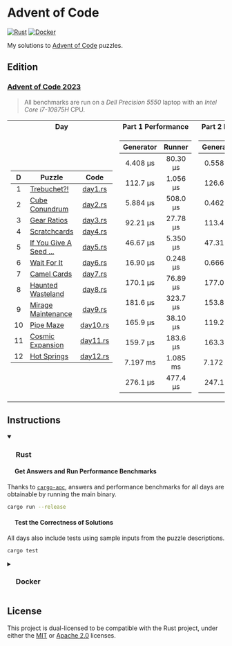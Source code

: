 # Advent of Code

<p align="left">
  <a href="https://github.com/AndrejOrsula/aoc/actions/workflows/rust.yml">   <img alt="Rust"   src="https://github.com/AndrejOrsula/aoc/actions/workflows/rust.yml/badge.svg"></a>
  <a href="https://github.com/AndrejOrsula/aoc/actions/workflows/docker.yml"> <img alt="Docker" src="https://github.com/AndrejOrsula/aoc/actions/workflows/docker.yml/badge.svg"></a>
</p>

My solutions to [Advent of Code](https://adventofcode.com) puzzles.

## Edition

### [Advent of Code 2023](https://adventofcode.com/2023)

> All benchmarks are run on a *Dell Precision 5550* laptop with an *Intel Core i7-10875H* CPU.

<table>
<tr><th>Day</th><th>Part 1 Performance</th><th>Part 2 Performance</th></tr>
<tr><td>

|   D   | Puzzle                                                        |               Code               |
| :---: | ------------------------------------------------------------- | :------------------------------: |
|   1   | [Trebuchet?!](https://adventofcode.com/2023/day/1)            |  [day1.rs](aoc2023/src/day1.rs)  |
|   2   | [Cube Conundrum](https://adventofcode.com/2023/day/2)         |  [day2.rs](aoc2023/src/day2.rs)  |
|   3   | [Gear Ratios](https://adventofcode.com/2023/day/3)            |  [day3.rs](aoc2023/src/day3.rs)  |
|   4   | [Scratchcards](https://adventofcode.com/2023/day/4)           |  [day4.rs](aoc2023/src/day4.rs)  |
|   5   | [If You Give A Seed ...](https://adventofcode.com/2023/day/5) |  [day5.rs](aoc2023/src/day5.rs)  |
|   6   | [Wait For It](https://adventofcode.com/2023/day/6)            |  [day6.rs](aoc2023/src/day6.rs)  |
|   7   | [Camel Cards](https://adventofcode.com/2023/day/7)            |  [day7.rs](aoc2023/src/day7.rs)  |
|   8   | [Haunted Wasteland](https://adventofcode.com/2023/day/8)      |  [day8.rs](aoc2023/src/day8.rs)  |
|   9   | [Mirage Maintenance](https://adventofcode.com/2023/day/9)     |  [day9.rs](aoc2023/src/day9.rs)  |
|  10   | [Pipe Maze](https://adventofcode.com/2023/day/10)             | [day10.rs](aoc2023/src/day10.rs) |
|  11   | [Cosmic Expansion](https://adventofcode.com/2023/day/11)      | [day11.rs](aoc2023/src/day11.rs) |
|  12   | [Hot Springs](https://adventofcode.com/2023/day/12)           | [day12.rs](aoc2023/src/day12.rs) |

</td><td>

| Generator |  Runner  |
| :-------: | :------: |
| 4.408 µs  | 80.30 µs |
| 112.7 µs  | 1.056 µs |
| 5.884 µs  | 508.0 µs |
| 92.21 µs  | 27.78 µs |
| 46.67 µs  | 5.350 µs |
| 16.90 µs  | 0.248 µs |
| 170.1 µs  | 76.89 µs |
| 181.6 µs  | 323.7 µs |
| 165.9 µs  | 38.10 µs |
| 159.7 µs  | 183.6 µs |
| 7.197 ms  | 1.085 ms |
| 276.1 µs  | 477.4 µs |

</td><td>

| Generator |  Runner  |
| :-------: | :------: |
| 0.558 µs  | 930.2 µs |
| 126.6 µs  | 1.347 µs |
| 0.462 µs  | 437.1 µs |
| 113.4 µs  | 27.97 µs |
| 47.31 µs  | 22.520 s |
| 0.666 µs  | 0.659 µs |
| 177.0 µs  | 66.30 µs |
| 153.8 µs  | 1.069 ms |
| 119.2 µs  | 45.94 µs |
| 163.3 µs  | 222.8 µs |
| 7.172 ms  | 1.080 ms |
| 247.1 µs  | 8.984 ms |

</td></tr>
</table>

## Instructions

<details open>
<summary><h3><a href="#-rust"><img src="https://rustacean.net/assets/rustacean-flat-noshadow.svg" width="16" height="16"></a> Rust</h3></summary>

#### <a href="#-test-the-correctness-of-solutions"><img src="https://www.svgrepo.com/show/271355/rocket-ship-rocket.svg" width="14" height="14"></a> Get Answers and Run Performance Benchmarks

Thanks to [`cargo-aoc`](https://github.com/gobanos/cargo-aoc), answers and performance benchmarks for all days are obtainable by running the main binary.

```bash
cargo run --release
```

#### <a href="#-test-the-correctness-of-solutions"><img src="https://www.svgrepo.com/show/269868/lab.svg" width="14" height="14"></a> Test the Correctness of Solutions

All days also include tests using sample inputs from the puzzle descriptions.

```bash
cargo test
```

</details>

<details>
<summary><h3><a href="#-docker"><img src="https://www.svgrepo.com/show/448221/docker.svg" width="16" height="16"></a> Docker</h3></summary>

> To install [Docker](https://docs.docker.com/get-docker) on your system, you can run [`.docker/host/install_docker.bash`](.docker/host/install_docker.bash) to configure Docker with NVIDIA GPU support.
>
> ```bash
> .docker/host/install_docker.bash
> ```

#### Build Image

To build a new Docker image from [`Dockerfile`](Dockerfile), you can run [`.docker/build.bash`](.docker/build.bash) as shown below.

```bash
.docker/build.bash ${TAG:-latest} ${BUILD_ARGS}
```

#### Run Container

To run the Docker container, you can use [`.docker/run.bash`](.docker/run.bash) as shown below.

```bash
.docker/run.bash ${TAG:-latest} ${CMD}
```

#### Run Dev Container

To run the Docker container in a development mode (source code mounted as a volume), you can use [`.docker/dev.bash`](.docker/dev.bash) as shown below.

```bash
.docker/dev.bash ${TAG:-latest} ${CMD}
```

As an alternative, VS Code users familiar with [Dev Containers](https://code.visualstudio.com/docs/devcontainers/containers) can modify the included [`.devcontainer/devcontainer.json`](.devcontainer/devcontainer.json) to their needs. For convenience, [`.devcontainer/open.bash`](.devcontainer/open.bash) script is available to open this repository as a Dev Container in VS Code.

```bash
.devcontainer/open.bash
```

#### Join Container

To join a running Docker container from another terminal, you can use [`.docker/join.bash`](.docker/join.bash) as shown below.

```bash
.docker/join.bash ${CMD:-bash}
```

</details>

## License

This project is dual-licensed to be compatible with the Rust project, under either the [MIT](LICENSE-MIT) or [Apache 2.0](LICENSE-APACHE) licenses.

